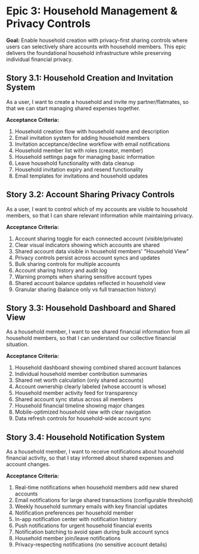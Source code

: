 # Epic 3: Household Management & Privacy Controls

**Goal:** Enable household creation with privacy-first sharing controls where users can selectively share accounts with household members. This epic delivers the foundational household infrastructure while preserving individual financial privacy.

## Story 3.1: Household Creation and Invitation System

As a user,
I want to create a household and invite my partner/flatmates,
so that we can start managing shared expenses together.

**Acceptance Criteria:**
1. Household creation flow with household name and description
2. Email invitation system for adding household members
3. Invitation acceptance/decline workflow with email notifications
4. Household member list with roles (creator, member)
5. Household settings page for managing basic information
6. Leave household functionality with data cleanup
7. Household invitation expiry and resend functionality
8. Email templates for invitations and household updates

## Story 3.2: Account Sharing Privacy Controls

As a user,
I want to control which of my accounts are visible to household members,
so that I can share relevant information while maintaining privacy.

**Acceptance Criteria:**
1. Account sharing toggle for each connected account (visible/private)
2. Clear visual indicators showing which accounts are shared
3. Shared account data visible in household members' "Household View"
4. Privacy controls persist across account syncs and updates
5. Bulk sharing controls for multiple accounts
6. Account sharing history and audit log
7. Warning prompts when sharing sensitive account types
8. Shared account balance updates reflected in household view
9. Granular sharing (balance only vs full transaction history)

## Story 3.3: Household Dashboard and Shared View

As a household member,
I want to see shared financial information from all household members,
so that I can understand our collective financial situation.

**Acceptance Criteria:**
1. Household dashboard showing combined shared account balances
2. Individual household member contribution summaries
3. Shared net worth calculation (only shared accounts)
4. Account ownership clearly labeled (whose account is whose)
5. Household member activity feed for transparency
6. Shared account sync status across all members
7. Household financial timeline showing major changes
8. Mobile-optimized household view with clear navigation
9. Data refresh controls for household-wide account sync

## Story 3.4: Household Notification System

As a household member,
I want to receive notifications about household financial activity,
so that I stay informed about shared expenses and account changes.

**Acceptance Criteria:**
1. Real-time notifications when household members add new shared accounts
2. Email notifications for large shared transactions (configurable threshold)
3. Weekly household summary emails with key financial updates
4. Notification preferences per household member
5. In-app notification center with notification history
6. Push notifications for urgent household financial events
7. Notification batching to avoid spam during bulk account syncs
8. Household member join/leave notifications
9. Privacy-respecting notifications (no sensitive account details)
